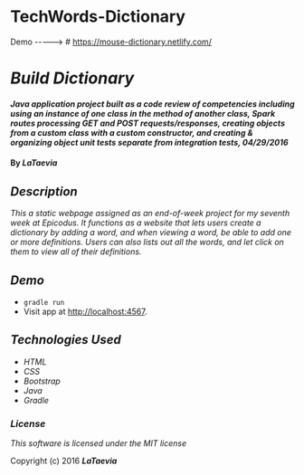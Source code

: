 # TechWords-Dictionary

Demo -----> # https://mouse-dictionary.netlify.com/


# _Build Dictionary_

#### _Java application project built as a code review of competencies including using an instance of one class in the method of another class, Spark routes processing GET and POST requests/responses, creating objects from a custom class with a custom constructor, and creating & organizing object unit tests separate from integration tests, 04/29/2016_

#### By _**LaTaevia**_

## _Description_

_This a static webpage assigned as an end-of-week project for my seventh week at Epicodus. It functions as a website that lets users create a dictionary by adding a word, and when viewing a word, be able to add one or more definitions. Users can also lists out all the words, and let  click on them to view all of their definitions._



## _Demo_

* `gradle run`
* Visit app at [http://localhost:4567](http://localhost:4567).


## _Technologies Used_

* _HTML_
* _CSS_
* _Bootstrap_
* _Java_
* _Gradle_


### _License_

*This software is licensed under the MIT license*

Copyright (c) 2016 **_LaTaevia_**
